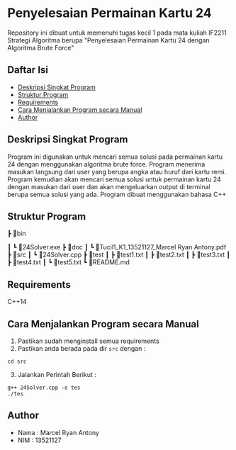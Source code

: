 # Penyelesaian Permainan Kartu 24
Repository ini dibuat untuk memenuhi tugas kecil 1 pada mata kuliah IF2211 Strategi Algoritma berupa "Penyelesaian Permainan Kartu 24 dengan Algoritma Brute Force"

## Daftar Isi
* [Deskripsi Singkat Program](#deskripsi-singkat-program)
* [Struktur Program](#struktur-program)
* [Requirements](#requirements)
* [Cara Menjalankan Program secara Manual](#cara-menjalankan-program-secara-manual)
* [Author](#author)

## Deskripsi Singkat Program
Program ini digunakan untuk mencari semua solusi pada permainan kartu 24 dengan menggunakan algoritma brute force. Program menerima masukan langsung dari user yang berupa angka atau huruf dari kartu remi. Program kemudian akan mencari semua solusi untuk permainan kartu 24 dengan masukan dari user dan akan mengeluarkan output di terminal berupa semua solusi yang ada. Program dibuat menggunakan bahasa C++

## Struktur Program
 ┣ 📂bin
 
 ┃ ┗ 📜24Solver.exe
 ┣ 📂doc
 ┃ ┗ 📜Tucil1_K1_13521127_Marcel Ryan Antony.pdf
 ┣ 📂src
 ┃ ┗ 📜24Solver.cpp
 ┣ 📂test
 ┃ ┣ 📜test1.txt
 ┃ ┣ 📜test2.txt
 ┃ ┣ 📜test3.txt
 ┃ ┣ 📜test4.txt
 ┃ ┗ 📜test5.txt
 ┗ 📜README.md
 
## Requirements
C++14
 
## Cara Menjalankan Program secara Manual
1. Pastikan sudah menginstall semua requirements
2. Pastikan anda berada pada dir `src` dengan :
```shell
cd src
```
3. Jalankan Perintah Berikut :
```shell
g++ 24Solver.cpp -o tes
./tes
```

## Author
* Nama : Marcel Ryan Antony
* NIM : 13521127
 
 
